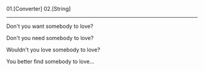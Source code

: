 01.[Converter]
02.[String]

-------------

Don't you want somebody to love?

Don't you need somebody to love?

Wouldn't you love somebody to love?

You better find somebody to love...